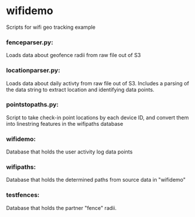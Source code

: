 # wifidemo
Scripts for wifi geo tracking example
### fenceparser.py:
Loads data about geofence radii from raw file out of S3
### locationparser.py:
Loads data about daily activty from raw file out of S3.  Includes a parsing of the data string to extract location and identifying data points.
### pointstopaths.py:
Script to take check-in point locations by each device ID, and convert them into linestring features in the wifipaths database
### wifidemo:
Database that holds the user activity log data points
### wifipaths:
Database that holds the determined paths from source data in "wifidemo"
### testfences:
Database that holds the partner "fence" radii.



